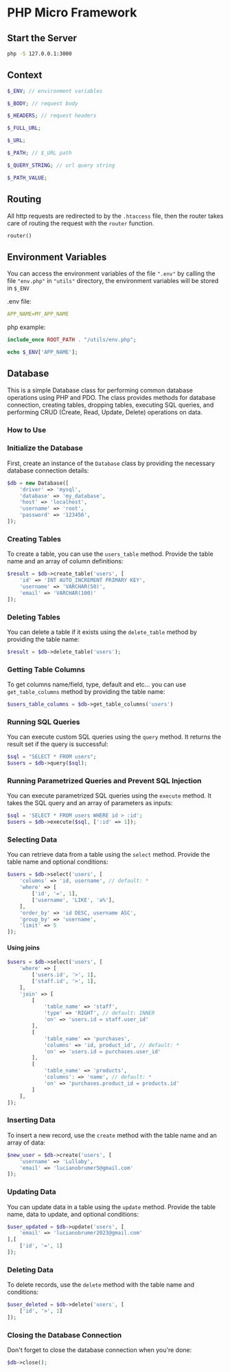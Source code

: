 # PHP Micro Framework

## Start the Server

```bash
php -S 127.0.0.1:3000
```

## Context

```php
$_ENV; // environment variables

$_BODY; // request body

$_HEADERS; // request headers

$_FULL_URL;

$_URL;

$_PATH; // $_URL path

$_QUERY_STRING; // url query string

$_PATH_VALUE;
```

## Routing

All http requests are redirected to by the ```.htaccess``` file, then the router takes care of routing the request with the ```router``` function.

```php
router()
```

## Environment Variables

You can access the environment variables of the file ```".env"``` by calling the file ```"env.php"``` in ```"utils"``` directory, the environment variables will be stored in ```$_ENV```

.env file:

```yml
APP_NAME=MY_APP_NAME
```

php example:

```php
include_once ROOT_PATH . "/utils/env.php";

echo $_ENV['APP_NAME'];
```

## Database

This is a simple Database class for performing common database operations using PHP and PDO. The class provides methods for database connection, creating tables, dropping tables, executing SQL queries, and performing CRUD (Create, Read, Update, Delete) operations on data.

### How to Use

### Initialize the Database

First, create an instance of the `Database` class by providing the necessary database connection details:

```php
$db = new Database([
    'driver' => 'mysql',
    'database' => 'my_database',
    'host' => 'localhost',
    'username' => 'root',
    'password' => '123456',
]);
```

### Creating Tables

To create a table, you can use the `users_table` method. Provide the table name and an array of column definitions:

```php
$result = $db->create_table('users', [
    'id' => 'INT AUTO_INCREMENT PRIMARY KEY',
    'username' => 'VARCHAR(50)',
    'email' => 'VARCHAR(100)'
]);
```

### Deleting Tables

You can delete a table if it exists using the `delete_table` method by providing the table name:

```php
$result = $db->delete_table('users');
```

### Getting Table Columns

To get columns name/field, type, default and etc... you can use `get_table_columns` method by providing the table name:

```php
$users_table_columns = $db->get_table_columns('users')
```

### Running SQL Queries

You can execute custom SQL queries using the `query` method. It returns the result set if the query is successful:

```php
$sql = "SELECT * FROM users";
$users = $db->query($sql);
```

### Running Parametrized Queries and Prevent SQL Injection

You can execute parametrized SQL queries using the `execute` method. It takes the SQL query and an array of parameters as inputs:

```php
$sql = 'SELECT * FROM users WHERE id > :id';
$users = $db->execute($sql, [':id' => 1]);
```

### Selecting Data

You can retrieve data from a table using the `select` method. Provide the table name and optional conditions:

```php
$users = $db->select('users', [
    'columns' => 'id, username', // default: *
    'where' => [
        ['id', '=', 1],
        ['username', 'LIKE', 'a%'],
    ],
    'order_by' => 'id DESC, username ASC',
    'group_by' => 'username',
    'limit' => 5
]);
```

#### Using joins

```php
$users = $db->select('users', [
    'where' => [
        ['users.id', '>', 1],
        ['staff.id', '>', 1],
    ],
    'join' => [
        [
            'table_name' => 'staff',
            'type' => 'RIGHT', // default: INNER
            'on' => 'users.id = staff.user_id'
        ],
        [
            'table_name' => 'purchases',
            'columns' => 'id, product_id', // default: *
            'on' => 'users.id = purchases.user_id'
        ],
        [
            'table_name' => 'products',
            'columns': => 'name', // default: *
            'on' => 'purchases.product_id = products.id'
        ]
    ],
]);
```

### Inserting Data

To insert a new record, use the `create` method with the table name and an array of data:

```php
$new_user = $db->create('users', [
    'username' => 'Lullaby',
    'email' => 'lucianobrumer5@gmail.com'
]);
```

### Updating Data

You can update data in a table using the `update` method. Provide the table name, data to update, and optional conditions:

```php
$user_updated = $db->update('users', [
    'email' => 'lucianobrumer2023@gmail.com'
],[
    ['id', '=', 1]
]);
```

### Deleting Data

To delete records, use the `delete` method with the table name and conditions:

```php
$user_deleted = $db->delete('users', [
    ['id', '>', 1]
]);
```

### Closing the Database Connection

Don't forget to close the database connection when you're done:

```php
$db->close();
```